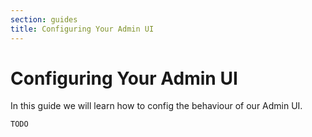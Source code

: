 ```yaml
---
section: guides
title: Configuring Your Admin UI
---
```


# Configuring Your Admin UI

In this guide we will learn how to config the behaviour of our Admin UI.

```DOCS_TODO
TODO
```

